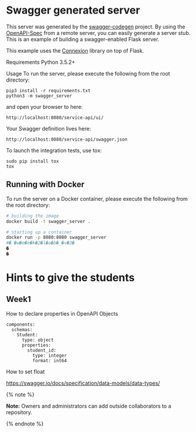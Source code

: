 # Swagger generated server

This server was generated by the [swagger-codegen](https://github.com/swagger-api/swagger-codegen) project. By using the
[OpenAPI-Spec](https://github.com/swagger-api/swagger-core/wiki) from a remote server, you can easily generate a server stub.  This
is an example of building a swagger-enabled Flask server.

This example uses the [Connexion](https://github.com/zalando/connexion) library on top of Flask.

Requirements
Python 3.5.2+

Usage
To run the server, please execute the following from the root directory:

```
pip3 install -r requirements.txt
python3 -m swagger_server
```

and open your browser to here:

```
http://localhost:8080/service-api/ui/
```

Your Swagger definition lives here:

```
http://localhost:8080/service-api/swagger.json
```

To launch the integration tests, use tox:
```
sudo pip install tox
tox
```

## Running with Docker

To run the server on a Docker container, please execute the following from the root directory:

```bash
# building the image
docker build -t swagger_server .

# starting up a container
docker run -p 8080:8080 swagger_server
#� �w�e�e�k�2�l�a�b�_�v�3�
�
�
```
# Hints to give the students

## Week1
How to declare properties in OpenAPI Objects
```
components:
  schemas:
    Student:
      type: object
      properties:
        student_id:
          type: integer
          format: int64
```
How to set float

https://swagger.io/docs/specification/data-models/data-types/


{% note %}

**Note:** Owners and administrators can add outside collaborators to a repository.

{% endnote %}
